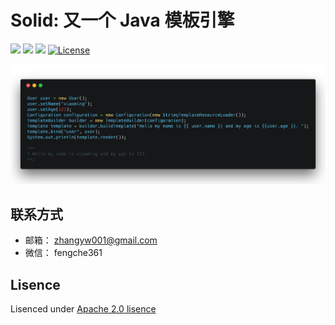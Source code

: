 # Solid: 又一个 Java 模板引擎

[![](https://travis-ci.org/zhangyingwei/Solid.svg?branch=master)](https://travis-ci.org/zhangyingwei/Solid)
[![](https://img.shields.io/badge/language-java-orange.svg)]()
[![](https://img.shields.io/badge/jdk-1.8-green.svg)]()
[![License](http://img.shields.io/:license-apache-blue.svg)](http://www.apache.org/licenses/LICENSE-2.0.html)

![实例代码](img/solid.png)

## 联系方式
* 邮箱： zhangyw001@gmail.com
* 微信： fengche361

## Lisence

Lisenced under [Apache 2.0 lisence](./LICENSE)
